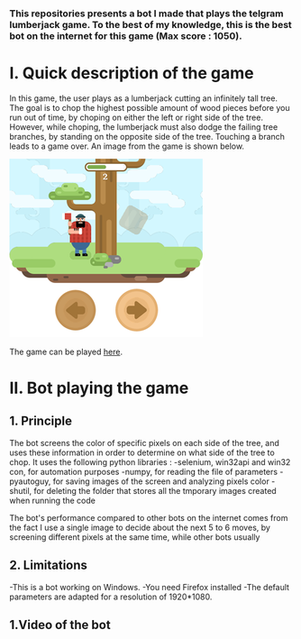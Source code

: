 ### This repositories presents a bot I made that plays the telgram lumberjack game. To the best of my knowledge, this is the best bot on the internet for this game (Max score : 1050).

# **I.	Quick description of the game**

In this game, the user plays as a lumberjack cutting an infinitely tall tree. The goal is to chop the highest possible amount of wood pieces before you run out of time, by choping on either the left or right side of the tree. However, while choping, the lumberjack must also dodge the failing tree branches, by standing on the opposite side of the tree. Touching a branch leads to a game over. An image from the game is shown below.

![alt text](https://github.com/BJeannot1/Telegram-lumberjack-game-bot/blob/master/illustration.png?raw=true)

The game can be played [here](https://tbot.xyz/lumber/#eyJ1IjoxMTgyMDUxMTQ2LCJuIjoiQmVuemkgSiIsImciOiJMdW1iZXJKYWNrIiwiY2kiOiIzOTc5NTU4MzQ2NjExMDk2MTc3IiwiaSI6IkJBQUFBQVFBQUFCS3EzUkcySjFGSTBsTEhYYyJ9NmUxMzA4ZjVmYTFjMmVhNWVkYTQ5NzEyNzVjYzJlN2I=&tgShareScoreUrl=tg%3A%2F%2Fshare_game_score%3Fhash%3D-D4pwwx_VnDH33gGq6bKWSjcRfgcUMFpmN4_ih_oUfc).

# **II.	Bot playing the game**
  ## 1. Principle
The bot screens the color of specific pixels on each side of the tree, and uses these information in order to determine on what side of the tree to chop. It uses the following python libraries :
-selenium, win32api and win32 con, for automation purposes
-numpy, for reading the file of parameters
-pyautoguy, for saving images of the screen and analyzing pixels color
-shutil, for deleting the folder that stores all the tmporary images created when running the code

The bot's performance compared to other bots on the internet comes from the fact I use a single image to decide about the next 5 to 6 moves, by screening different pixels at the same time, while other bots usually  
  ## 2. Limitations
-This is a bot working on Windows.
-You need Firefox installed
-The default parameters are adapted for a resolution of 1920*1080.


  ## 1.Video of the bot
